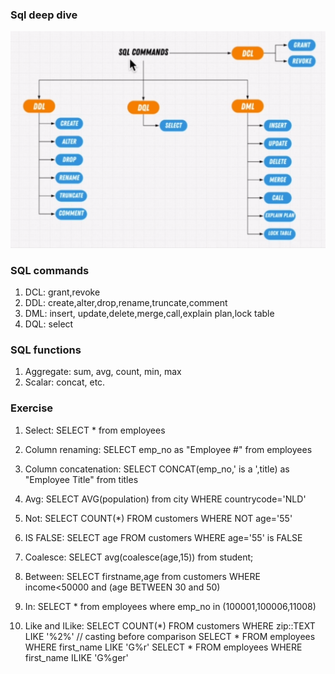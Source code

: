 ### Sql deep dive

![sql-commands](img/sql-basic.png)

### SQL commands

1. DCL: grant,revoke
2. DDL: create,alter,drop,rename,truncate,comment
3. DML: insert, update,delete,merge,call,explain plan,lock table
4. DQL: select

### SQL functions

1. Aggregate: sum, avg, count, min, max
2. Scalar: concat, etc.

### Exercise

1. Select:
   SELECT \* from employees

2. Column renaming:
   SELECT emp_no as "Employee #" from employees

3. Column concatenation:
   SELECT CONCAT(emp_no,' is a ',title) as "Employee Title" from titles

4. Avg:
   SELECT AVG(population) from city WHERE countrycode='NLD'

5. Not:
   SELECT COUNT(\*) FROM customers WHERE NOT age='55'

6. IS FALSE:
   SELECT age FROM customers WHERE age='55' is FALSE

7. Coalesce:
   SELECT avg(coalesce(age,15)) from student;

8. Between:
   SELECT firstname,age from customers WHERE income<50000 and (age BETWEEN 30 and 50)

9. In:
   SELECT \* from employees where emp_no in (100001,100006,11008)

10. Like and ILike:
    SELECT COUNT(\*) FROM customers WHERE zip::TEXT LIKE '%2%' // casting before comparison
    SELECT \* FROM employees WHERE first_name LIKE 'G%r'
    SELECT \* FROM employees WHERE first_name ILIKE 'G%ger'
